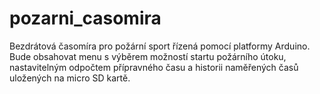 # pozarni_casomira
Bezdrátová časomíra pro požární sport řízená pomocí platformy Arduino. Bude obsahovat menu s výběrem možností startu požárního útoku, nastavitelným odpočtem přípravného času a historii naměřených časů uložených na micro SD kartě.
